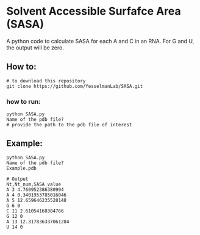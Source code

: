 # Solvent Accessible Surfafce Area (SASA)

A python code to calculate SASA for each A and C in an RNA. For G and U, the output will be zero. 

## How to:
```shell
# to download this repository
git clone https://github.com/YesselmanLab/SASA.git
```

### how to run:
```shell
python SASA.py
Name of the pdb file?
# provide the path to the pdb file of interest
```

## Example:
```shell
python SASA.py
Name of the pdb file?
Example.pdb

# Output
Nt,Nt_num,SASA value
A 3 4.760952386380994
A 4 0.3401953785016046
A 5 12.659646235528148
G 6 0
C 11 2.61054168384766
G 12 0
A 13 12.317836337061284
U 14 0
```

